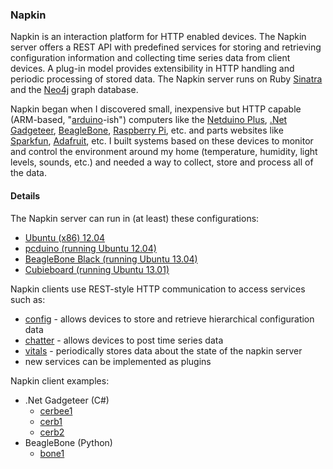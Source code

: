 ### Napkin

Napkin is an interaction platform for HTTP enabled devices.  The Napkin server offers a REST API with predefined services for storing and retrieving configuration information and collecting time series data from client devices.  A plug-in model provides extensibility in HTTP handling and periodic processing of stored data.  The Napkin server runs on Ruby [Sinatra](http://www.sinatrarb.com/) and the [Neo4j](http://www.neo4j.org/) graph database.

Napkin began when I discovered small, inexpensive but HTTP capable (ARM-based, "[arduino](http://en.wikipedia.org/wiki/Arduino)-ish") computers like the [Netduino Plus](http://www.netduino.com/), [.Net Gadgeteer](http://www.ghielectronics.com/catalog/category/274), [BeagleBone](http://beagleboard.org/bone), [Raspberry Pi](http://www.raspberrypi.org/), etc. and parts websites like [Sparkfun](https://www.sparkfun.com/), [Adafruit](http://adafruit.com/), etc. I built systems based on these devices to monitor and control the environment around my home (temperature, humidity, light levels, sounds, etc.) and needed a way to collect, store and process all of the data.

#### Details

The Napkin server can run in (at least) these configurations:
* [Ubuntu (x86) 12.04](https://github.com/cjdaly/napkin/wiki/Server-on-Ubuntu-x86)
* [pcduino (running Ubuntu 12.04)](https://github.com/cjdaly/napkin/wiki/Server-on-pcduino)
* [BeagleBone Black (running Ubuntu 13.04)](https://github.com/cjdaly/napkin/wiki/Server-on-BeagleBone-black)
* [Cubieboard (running Ubuntu 13.01)](https://github.com/cjdaly/napkin/wiki/Server-on-Cubieboard)

Napkin clients use REST-style HTTP communication to access services such as:
* [config](https://github.com/cjdaly/napkin/wiki/Plugin-config) - allows devices to store and retrieve hierarchical configuration data
* [chatter](https://github.com/cjdaly/napkin/wiki/Plugin-chatter) - allows devices to post time series data
* [vitals](https://github.com/cjdaly/napkin/wiki/Plugin-vitals) - periodically stores data about the state of the napkin server
* new services can be implemented as plugins

Napkin client examples:
* .Net Gadgeteer (C#)
  * [cerbee1](https://github.com/cjdaly/napkin/wiki/Gadgeteer-client-cerbee1)
  * [cerb1](https://github.com/cjdaly/napkin/wiki/Gadgeteer-client-cerb1)
  * [cerb2](https://github.com/cjdaly/napkin/wiki/Gadgeteer-client-cerb2)
* BeagleBone (Python)
  * [bone1](https://github.com/cjdaly/napkin/wiki/Beaglebone-client-bone1)
